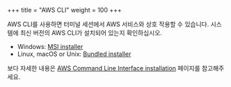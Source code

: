 +++
title = "AWS CLI"
weight = 100
+++

AWS CLI를 사용하면 터미널 세션에서 AWS 서비스와 상호 작용할 수 있습니다. 시스템에 최신 버전의 AWS CLI가 설치되어 있는지 확인하십시오.

 * Windows: [MSI installer](https://docs.aws.amazon.com/cli/latest/userguide/install-windows.html#install-msi-on-windows)
 * Linux, macOS or Unix: [Bundled installer](https://docs.aws.amazon.com/cli/latest/userguide/awscli-install-bundle.html#install-bundle-other)

보다 자세한 내용은 [AWS Command Line Interface installation](https://docs.aws.amazon.com/cli/latest/userguide/installing.html) 페이지를 참고해주세요.

